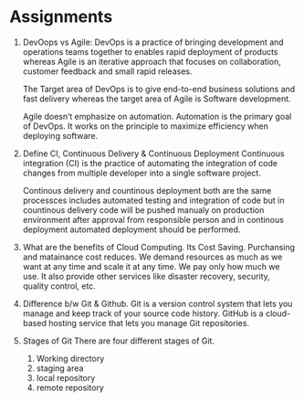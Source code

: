 # Assignments
1) DevOops vs Agile:
    DevOps is a practice of bringing development and operations teams together to enables rapid deployment of products whereas Agile is an iterative approach that focuses on collaboration, customer feedback and small rapid releases.

    The Target area of DevOps is to give end-to-end business solutions and fast delivery whereas the target area of Agile is Software development.

    Agile doesn’t emphasize on automation. Automation is the primary goal of DevOps. It works on the principle to maximize efficiency when deploying software.

2) Define CI, Continuous Delivery & Continuous Deployment
    Continuous integration (CI) is the practice of automating the integration of code changes from multiple developer into a single software project.
    
    Continous delivery and countinous deployment both are  the same processces includes automated testing and integration of code but in countinous delivery code will be pushed manualy on production environment after approval from responsible person and in continous deployment automated deployment should be performed.

3) What are the benefits of Cloud Computing.
    Its Cost Saving. Purchansing and matainance cost reduces. We demand resources as much as we want at any time and scale it at any time. We pay only how much we use. It also provide other services like disaster recovery, security, quality control, etc.

4) Difference b/w Git & Github.
    Git is a version control system that lets you manage and keep track of your source code history.
    GitHub is a cloud-based hosting service that lets you manage Git repositories.

5) Stages of Git
    There are four different stages of Git.
    1) Working directory
    2) staging area
    3) local repository
    4) remote repository